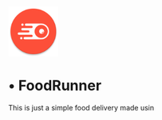 <img src="./app/src/main/food_runner_logo-web.png" width="100"/>

# • FoodRunner

This is just a simple food delivery made usin